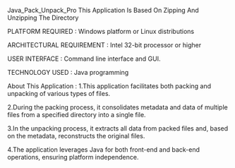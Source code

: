 Java_Pack_Unpack_Pro
This Application Is Based On Zipping And Unzipping The Directory

PLATFORM REQUIRED :
Windows platform or Linux distributions

ARCHITECTURAL REQUIREMENT :
Intel 32-bit processor or higher

USER INTERFACE :
Command line interface and GUI.

TECHNOLOGY USED :
Java programming

About This Application :
1.This application facilitates both packing and unpacking of various types of files.

2.During the packing process, it consolidates metadata and data of multiple files from a specified directory into a single file.

3.In the unpacking process, it extracts all data from packed files and, based on the metadata, reconstructs the original files.

4.The application leverages Java for both front-end and back-end operations, ensuring platform independence.
